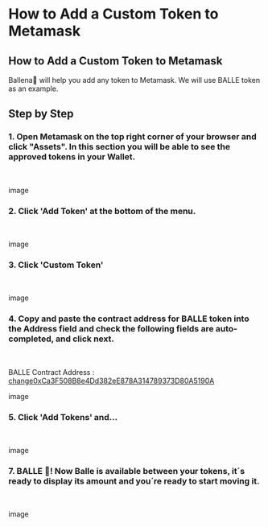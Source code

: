 # How to Add a Custom Token to Metamask

## How to Add a Custom Token to Metamask

Ballena🐋 will help you add any token to Metamask. We will use BALLE token as an example.

## Step by Step <a id="step-by-step"></a>

### 1. Open Metamask on the top right corner of your browser and click "Assets". In this section you will be able to see the approved tokens in your Wallet.
​

image
​

### 2. Click 'Add Token' at the bottom of the menu. 
​

image
​

### 3. Click 'Custom Token' 
​

image
​

### 4. Copy and paste the contract address for BALLE token into the Address field and check the following fields are auto-completed, and click next.
​

BALLE Contract Address : [change0xCa3F508B8e4Dd382eE878A314789373D80A5190A](changehttps://bscscan.com/token/0xCa3F508B8e4Dd382eE878A314789373D80A5190A) ​
​

image
​

### 5. Click 'Add Tokens' and...
​

image
​

### 7. BALLE 🐋! Now Balle is available between your tokens, it´s ready to display its amount and you´re ready to start moving it. 
​

image
​


